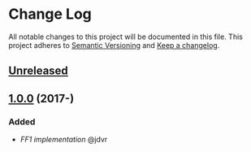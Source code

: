# Change Log
All notable changes to this project will be documented in this file.
This project adheres to [Semantic Versioning](http://semver.org/) and [Keep a changelog](https://github.com/olivierlacan/keep-a-changelog).

## [Unreleased](https://github.com/idealista/format-preserving-encryption-java/tree/develop)

## [1.0.0](https://github.com/idealista/format-preserving-encryption-java/tree/1.0.0) (2017-)

### Added
- *FF1 implementation* @jdvr

